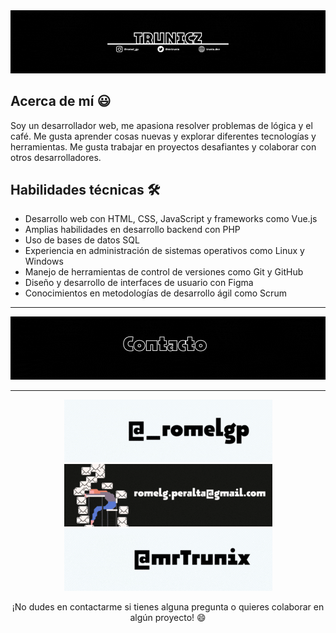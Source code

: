 <div>
  <img src="./src/background.gif" style="width=100%;">
</div>

## Acerca de mí 😃

Soy un desarrollador web, me apasiona resolver problemas de lógica y el café. Me gusta aprender cosas nuevas y explorar diferentes tecnologías y herramientas. Me gusta trabajar en proyectos desafiantes y colaborar con otros desarrolladores.

## Habilidades técnicas 🛠

- Desarrollo web con HTML, CSS, JavaScript y frameworks como Vue.js
- Amplias habilidades en desarrollo backend con PHP
- Uso de bases de datos SQL
- Experiencia en administración de sistemas operativos como Linux y Windows
- Manejo de herramientas de control de versiones como Git y GitHub
- Diseño y desarrollo de interfaces de usuario con Figma
- Conocimientos en metodologías de desarrollo ágil como Scrum

---

<a href="mailto:romelg.peralta@gmail.com" align="center">
<img src="./src/contacto.gif" style="width=100%;">
</a>

---

<div align="center">
    <a href="https://www.instagram.com/_romelgp/" alt="instagram">
      <img src="./src/instagram.gif">
    </a>
    <a href="mailto:romelg.peralta@gmail.com" alt="mail">
      <img src="./src/mail.gif">
    </a>
    <a href="https://twitter.com/MrTrunix" alt="twitter">
      <img src="./src/twitter.gif">
    </a>
</div>

<p align="center" height="50px">
¡No dudes en contactarme si tienes alguna pregunta o quieres colaborar en algún proyecto! 😄
</p>
